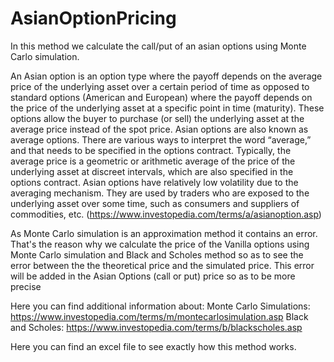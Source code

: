 # AsianOptionPricing
In this method we calculate the call/put of an asian options using Monte Carlo simulation.

An Asian option is an option type where the payoff depends on the average price of the underlying asset over a certain period of time as opposed to standard options (American and European) where the payoff depends on the price of the underlying asset at a specific point in time (maturity). These options allow the buyer to purchase (or sell) the underlying asset at the average price instead of the spot price. Asian options are also known as average options. There are various ways to interpret the word “average,” and that needs to be specified in the options contract. Typically, the average price is a geometric or arithmetic average of the price of the underlying asset at discreet intervals, which are also specified in the options contract. Asian options have relatively low volatility due to the averaging mechanism. They are used by traders who are exposed to the underlying asset over some time, such as consumers and suppliers of commodities, etc. (https://www.investopedia.com/terms/a/asianoption.asp)

As Monte Carlo simulation is an approximation method it contains an error. That's the reason why we calculate the price of the Vanilla options using Monte Carlo simulation and Black and Scholes method so as to see the error between the the theoretical price and the simulated price. This error will be added in the Asian Options (call or put) price so as to be more precise 

Here you can find additional information about: 
Monte Carlo Simulations: https://www.investopedia.com/terms/m/montecarlosimulation.asp
Black and Scholes: https://www.investopedia.com/terms/b/blackscholes.asp

Here you can find an excel file to see exactly how this method works.
